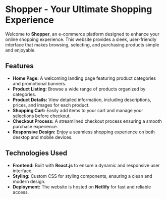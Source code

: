 # Shopper - Your Ultimate Shopping Experience

Welcome to **Shopper**, an e-commerce platform designed to enhance your online shopping experience. This website provides a sleek, user-friendly interface that makes browsing, selecting, and purchasing products simple and enjoyable.

## Features

- **Home Page:** A welcoming landing page featuring product categories and promotional banners.
- **Product Listing:** Browse a wide range of products organized by categories.
- **Product Details:** View detailed information, including descriptions, prices, and images for each product.
- **Shopping Cart:** Easily add items to your cart and manage your selections before checkout.
- **Checkout Process:** A streamlined checkout process ensuring a smooth purchase experience.
- **Responsive Design:** Enjoy a seamless shopping experience on both desktop and mobile devices.

## Technologies Used

- **Frontend:** Built with **React.js** to ensure a dynamic and responsive user interface.
- **Styling:** Custom CSS for styling components, ensuring a clean and modern design.
- **Deployment:** The website is hosted on **Netlify** for fast and reliable access.

